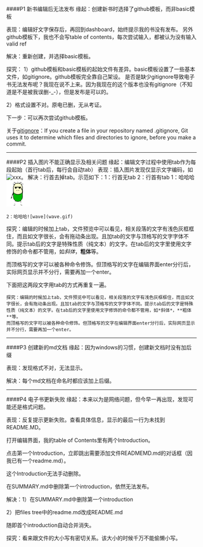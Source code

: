 ####P1 新书编辑后无法发布
缘起：创建新书时选择了github模板，而非basic模板

表现：编辑好文字保存后，再回到dashboard，始终提示我的书没有发布。
    另外github模板下，我也不会写table of contents，每次尝试输入，都被认为没有输入valid ref

解决：重新创建，并选择basic模板。

探究：
1）github模板和basic模板的起始文件有差异。basic模板设置了一些基本文件，如gitignore。github模板完全靠自己架设。
是否是缺少gitignore导致电子书无法发布呢？我现在说不上来。因为我现在的这个版本也没有gitignore（不知道是不是被我误删-_-），但是发布是可以的。

2）格式设置不对。原电已删，无从考证。
    
下一步：可以再次尝试github模板。

关于[gitignore](https://help.github.com/articles/ignoring-files/)：If you create a file in your repository named .gitignore, Git uses it to determine which files and directories to ignore, before you make a commit.

---
####P2 插入图片不能正确显示及相关问题
缘起：编辑文字过程中使用tab作为每段起始（首行tab后，每行会自动tab）
表现：插入图片发现仅显示文字编码，如![xxx](xxx.jpg)。
解决：行首去掉tab。示范如下：1：行首无tab 2：行首有tab
1：哈哈哈![wave](wave.gif)

    2：哈哈哈![wave](wave.gif)
    
探究：编辑的时候加上tab，文件预览中可以看见，相关段落的文字有浅色灰框框住，而且如文字很长，会有拖动条出现。且加tab的文字与顶格写的文字字体不同。提示tab后的文字是特殊性质（纯文本）的文字。在tab后的文字里使用文字修饰的命令都不管用，如*斜体*，**粗体**等。

而顶格写的文字可以被各种命令修饰。但顶格写的文字在编辑界面enter分行后，实际网页显示并不分行，需要再加一个enter。

下面把这两段文字用tab的方式再重复一遍。

    探究：编辑的时候加上tab，文件预览中可以看见，相关段落的文字有浅色灰框框住，而且如文字很长，会有拖动条出现。且加tab的文字与顶格写的文字字体不同。提示tab后的文字是特殊性质（纯文本）的文字。在tab后的文字里使用文字修饰的命令都不管用，如*斜体*，**粗体**等。
    而顶格写的文字可以被各种命令修饰。但顶格写的文字在编辑界面enter分行后，实际网页显示并不分行，需要再加一个enter。

---
####P3 创建新的md文档
缘起：因为windows的习惯，创建新文档时没有加后缀

表现：发现格式不对，无法显示。

解决：每个md文档在命名时都应该加上后缀。

---
####P4 电子书更新失败
缘起：本来以为是网络问题，但今早一再出现，发现可能还是格式问题。

表现：反复提示更新失败。查看具体信息，显示的最后一行为未找到README.MD。

打开编辑界面，我的table of Contents里有两个Introduction。

点击第一个Introduction，立即跳出需要添加文件READMEMD.md的对话框（因我已有一个readme.md）。

这个Introduction无法手动删除。

在SUMMARY.md中删除第一个introduction，依然无法发布。

解决：1）在SUMMARY.md中删除第一个introduction

2）把files tree中的readme.md改成README.md

随即首个introduction自动合并消失。

探究：看来跟文件的大小写有密切关系。该大小的时候千万不能偷懒小写。